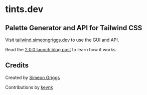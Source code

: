 # tints.dev

## Palette Generator and API for Tailwind CSS

Visit [tailwind.simeongriggs.dev](https://tailwind.simeongriggs.dev) to use the GUI and API.

Read the [2.0.0 launch blog post](https://www.simeongriggs.dev/using-the-tailwind-css-palette-generator-and-api) to learn how it works.

## Credits

Created by [Simeon Griggs](https://simeongriggs.dev/)

Contributions by [kevnk](https://truefrontierapps.com/)
